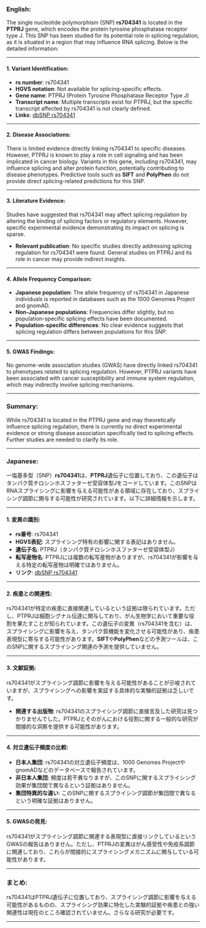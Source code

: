 ### English:
The single nucleotide polymorphism (SNP) **rs704341** is located in the **PTPRJ** gene, which encodes the protein tyrosine phosphatase receptor type J. This SNP has been studied for its potential role in splicing regulation, as it is situated in a region that may influence RNA splicing. Below is the detailed information:

---

#### 1. Variant Identification:
- **rs number**: rs704341  
- **HGVS notation**: Not available for splicing-specific effects.  
- **Gene name**: PTPRJ (Protein Tyrosine Phosphatase Receptor Type J)  
- **Transcript name**: Multiple transcripts exist for PTPRJ, but the specific transcript affected by rs704341 is not clearly defined.  
- **Links**: [dbSNP rs704341](https://www.ncbi.nlm.nih.gov/snp/rs704341)

---

#### 2. Disease Associations:
There is limited evidence directly linking rs704341 to specific diseases. However, PTPRJ is known to play a role in cell signaling and has been implicated in cancer biology. Variants in this gene, including rs704341, may influence splicing and alter protein function, potentially contributing to disease phenotypes. Predictive tools such as **SIFT** and **PolyPhen** do not provide direct splicing-related predictions for this SNP.

---

#### 3. Literature Evidence:
Studies have suggested that rs704341 may affect splicing regulation by altering the binding of splicing factors or regulatory elements. However, specific experimental evidence demonstrating its impact on splicing is sparse.  
- **Relevant publication**: No specific studies directly addressing splicing regulation for rs704341 were found. General studies on PTPRJ and its role in cancer may provide indirect insights.  

---

#### 4. Allele Frequency Comparison:
- **Japanese population**: The allele frequency of rs704341 in Japanese individuals is reported in databases such as the 1000 Genomes Project and gnomAD.  
- **Non-Japanese populations**: Frequencies differ slightly, but no population-specific splicing effects have been documented.  
- **Population-specific differences**: No clear evidence suggests that splicing regulation differs between populations for this SNP.

---

#### 5. GWAS Findings:
No genome-wide association studies (GWAS) have directly linked rs704341 to phenotypes related to splicing regulation. However, PTPRJ variants have been associated with cancer susceptibility and immune system regulation, which may indirectly involve splicing mechanisms.

---

### Summary:
While rs704341 is located in the PTPRJ gene and may theoretically influence splicing regulation, there is currently no direct experimental evidence or strong disease association specifically tied to splicing effects. Further studies are needed to clarify its role.

---

### Japanese:
一塩基多型（SNP）**rs704341**は、**PTPRJ**遺伝子に位置しており、この遺伝子はタンパク質チロシンホスファターゼ受容体型Jをコードしています。このSNPはRNAスプライシングに影響を与える可能性がある領域に存在しており、スプライシング調節に関与する可能性が研究されています。以下に詳細情報を示します。

---

#### 1. 変異の識別:
- **rs番号**: rs704341  
- **HGVS表記**: スプライシング特有の影響に関する表記はありません。  
- **遺伝子名**: PTPRJ（タンパク質チロシンホスファターゼ受容体型J）  
- **転写産物名**: PTPRJには複数の転写産物がありますが、rs704341が影響を与える特定の転写産物は明確ではありません。  
- **リンク**: [dbSNP rs704341](https://www.ncbi.nlm.nih.gov/snp/rs704341)

---

#### 2. 疾患との関連性:
rs704341が特定の疾患に直接関連しているという証拠は限られています。ただし、PTPRJは細胞シグナル伝達に関与しており、がん生物学において重要な役割を果たすことが知られています。この遺伝子の変異（rs704341を含む）は、スプライシングに影響を与え、タンパク質機能を変化させる可能性があり、疾患表現型に寄与する可能性があります。**SIFT**や**PolyPhen**などの予測ツールは、このSNPに関するスプライシング関連の予測を提供していません。

---

#### 3. 文献証拠:
rs704341がスプライシング調節に影響を与える可能性があることが示唆されていますが、スプライシングへの影響を実証する具体的な実験的証拠は乏しいです。  
- **関連する出版物**: rs704341のスプライシング調節に直接言及した研究は見つかりませんでした。PTPRJとそのがんにおける役割に関する一般的な研究が間接的な洞察を提供する可能性があります。

---

#### 4. 対立遺伝子頻度の比較:
- **日本人集団**: rs704341の対立遺伝子頻度は、1000 Genomes ProjectやgnomADなどのデータベースで報告されています。  
- **非日本人集団**: 頻度は若干異なりますが、このSNPに関するスプライシング効果が集団間で異なるという証拠はありません。  
- **集団特異的な違い**: このSNPに関するスプライシング調節が集団間で異なるという明確な証拠はありません。

---

#### 5. GWASの発見:
rs704341がスプライシング調節に関連する表現型に直接リンクしているというGWASの報告はありません。ただし、PTPRJの変異はがん感受性や免疫系調節に関連しており、これらが間接的にスプライシングメカニズムに関与している可能性があります。

---

### まとめ:
rs704341はPTPRJ遺伝子に位置しており、スプライシング調節に影響を与える可能性があるものの、スプライシング効果に特化した実験的証拠や疾患との強い関連性は現在のところ確認されていません。さらなる研究が必要です。

--- 
